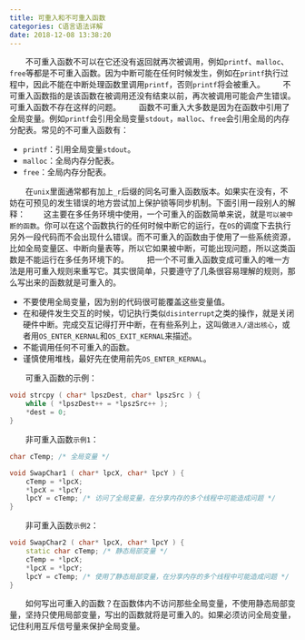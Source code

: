 ```yaml
---
title: 可重入和不可重入函数
categories: C语言语法详解
date: 2018-12-08 13:38:20
---
```

&emsp;&emsp;不可重入函数不可以在它还没有返回就再次被调用，例如`printf`、`malloc`、`free`等都是不可重入函数。因为中断可能在任何时候发生，例如在`printf`执行过程中，因此不能在中断处理函数里调用`printf`，否则`printf`将会被重入。<!--more-->
&emsp;&emsp;不可重入函数指的是该函数在被调用还没有结束以前，再次被调用可能会产生错误。可重入函数不存在这样的问题。
&emsp;&emsp;函数不可重入大多数是因为在函数中引用了全局变量。例如`printf`会引用全局变量`stdout`，`malloc`、`free`会引用全局的内存分配表。常见的不可重入函数有：

- `printf`：引用全局变量`stdout`。
- `malloc`：全局内存分配表。
- `free`：全局内存分配表。

&emsp;&emsp;在`unix`里面通常都有加上`_r`后缀的同名可重入函数版本。如果实在没有，不妨在可预见的发生错误的地方尝试加上保护锁等同步机制。下面引用一段别人的解释：
&emsp;&emsp;这主要在多任务环境中使用，一个可重入的函数简单来说，就是`可以被中断的函数`。你可以在这个函数执行的任何时候中断它的运行，在`OS`的调度下去执行另外一段代码而不会出现什么错误。而不可重入的函数由于使用了一些系统资源，比如全局变量区、中断向量表等，所以它如果被中断，可能出现问题，所以这类函数是不能运行在多任务环境下的。
&emsp;&emsp;把一个不可重入函数变成可重入的唯一方法是用可重入规则来重写它。其实很简单，只要遵守了几条很容易理解的规则，那么写出来的函数就是可重入的。

- 不要使用全局变量，因为别的代码很可能覆盖这些变量值。
- 在和硬件发生交互的时候，切记执行类似`disinterrupt`之类的操作，就是关闭硬件中断。完成交互记得打开中断，在有些系列上，这叫做`进入/退出核心`，或者用`OS_ENTER_KERNAL`和`OS_EXIT_KERNAL`来描述。
- 不能调用任何不可重入的函数。
- 谨慎使用堆栈，最好先在使用前先`OS_ENTER_KERNAL`。

&emsp;&emsp;可重入函数的示例：

``` cpp
void strcpy ( char* lpszDest, char* lpszSrc ) {
    while ( *lpszDest++ = *lpszSrc++ );
    *dest = 0;
}
```

&emsp;&emsp;非可重入函数`示例1`：

``` cpp
char cTemp; /* 全局变量 */

void SwapChar1 ( char* lpcX, char* lpcY ) {
    cTemp = *lpcX;
    *lpcX = *lpcY;
    lpcY = cTemp; /* 访问了全局变量，在分享内存的多个线程中可能造成问题 */
}
```

&emsp;&emsp;非可重入函数`示例2`：

``` cpp
void SwapChar2 ( char* lpcX, char* lpcY ) {
    static char cTemp; /* 静态局部变量 */
    cTemp = *lpcX;
    *lpcX = *lpcY;
    lpcY = cTemp; /* 使用了静态局部变量，在分享内存的多个线程中可能造成问题 */
}
```

&emsp;&emsp;如何写出可重入的函数？在函数体内不访问那些全局变量，不使用静态局部变量，坚持只使用局部变量，写出的函数就将是可重入的。如果必须访问全局变量，记住利用互斥信号量来保护全局变量。